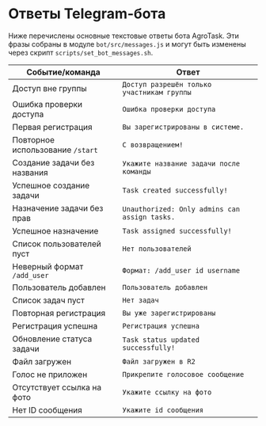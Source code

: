 <!-- Назначение файла: список сообщений, которые бот отправляет в ответ на команды. -->
# Ответы Telegram-бота

Ниже перечислены основные текстовые ответы бота AgroTask. Эти фразы собраны в модуле `bot/src/messages.js` и могут быть изменены через скрипт `scripts/set_bot_messages.sh`.

| Событие/команда | Ответ |
|-----------------|-------|
| Доступ вне группы | `Доступ разрешён только участникам группы` |
| Ошибка проверки доступа | `Ошибка проверки доступа` |
| Первая регистрация | `Вы зарегистрированы в системе.` |
| Повторное использование `/start` | `С возвращением!` |
| Создание задачи без названия | `Укажите название задачи после команды` |
| Успешное создание задачи | `Task created successfully!` |
| Назначение задачи без прав | `Unauthorized: Only admins can assign tasks.` |
| Успешное назначение | `Task assigned successfully!` |
| Список пользователей пуст | `Нет пользователей` |
| Неверный формат `/add_user` | `Формат: /add_user id username` |
| Пользователь добавлен | `Пользователь добавлен` |
| Список задач пуст | `Нет задач` |
| Повторная регистрация | `Вы уже зарегистрированы` |
| Регистрация успешна | `Регистрация успешна` |
| Обновление статуса задачи | `Task status updated successfully!` |
| Файл загружен | `Файл загружен в R2` |
| Голос не приложен | `Прикрепите голосовое сообщение` |
| Отсутствует ссылка на фото | `Укажите ссылку на фото` |
| Нет ID сообщения | `Укажите id сообщения` |
